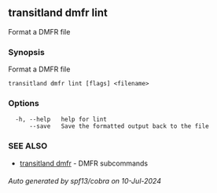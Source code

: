 ## transitland dmfr lint

Format a DMFR file

### Synopsis

Format a DMFR file



```
transitland dmfr lint [flags] <filename>
```

### Options

```
  -h, --help   help for lint
      --save   Save the formatted output back to the file
```

### SEE ALSO

* [transitland dmfr](transitland_dmfr.md)	 - DMFR subcommands

###### Auto generated by spf13/cobra on 10-Jul-2024
